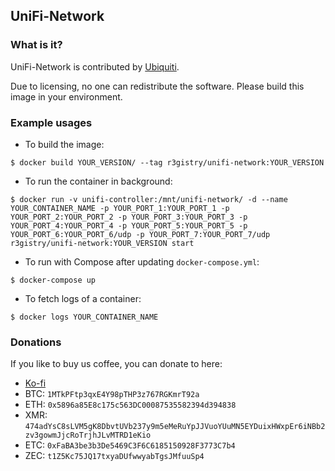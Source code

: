 ## UniFi-Network

### What is it?

UniFi-Network is contributed by [Ubiquiti](https://www.ui.com/download-software/).

Due to licensing, no one can redistribute the software. Please build this image in your environment.

### Example usages

- To build the image:

```console
$ docker build YOUR_VERSION/ --tag r3gistry/unifi-network:YOUR_VERSION
```

- To run the container in background:

```console
$ docker run -v unifi-controller:/mnt/unifi-network/ -d --name YOUR_CONTAINER_NAME -p YOUR_PORT_1:YOUR_PORT_1 -p YOUR_PORT_2:YOUR_PORT_2 -p YOUR_PORT_3:YOUR_PORT_3 -p YOUR_PORT_4:YOUR_PORT_4 -p YOUR_PORT_5:YOUR_PORT_5 -p YOUR_PORT_6:YOUR_PORT_6/udp -p YOUR_PORT_7:YOUR_PORT_7/udp r3gistry/unifi-network:YOUR_VERSION start
```

- To run with Compose after updating `docker-compose.yml`:

```console
$ docker-compose up
```

- To fetch logs of a container:

```console
$ docker logs YOUR_CONTAINER_NAME
```

### Donations

If you like to buy us coffee, you can donate to here:

- [Ko-fi](https://ko-fi.com/calvintam236)
- BTC: `1MTkPFtp3qxE4Y98pTHP3z767RGKmrT92a`
- ETH: `0x5896a85E8c175c563DC00087535582394d394838`
- XMR: `474adYsC8sLVM5gK8DbvtUVb237y9m5eMeRuYpJJVuoYUuMN5EYDuixHWxpEr6iNBb2zv3gowmJjcRoTrjhJLvMTRD1eKio`
- ETC: `0xFaBA3be3b3De5469C3F6C6185150928F3773C7b4`
- ZEC: `t1Z5Kc75JQ17txyaDUfwwyabTgsJMfuuSp4`
